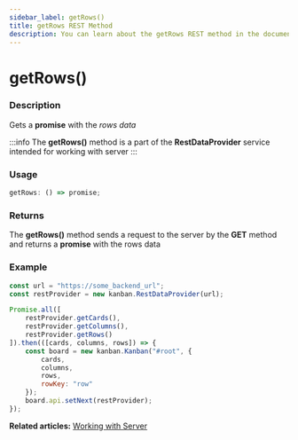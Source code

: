```yaml
---
sidebar_label: getRows()
title: getRows REST Method
description: You can learn about the getRows REST method in the documentation of the DHTMLX JavaScript Kanban library. Browse developer guides and API reference, try out code examples and live demos, and download a free 30-day evaluation version of DHTMLX Kanban.
---
```


# getRows()

### Description

Gets a **promise** with the *rows data*

:::info
The **getRows()** method is a part of the **RestDataProvider** service intended for working with server
:::

### Usage

~~~jsx {}
getRows: () => promise;
~~~

### Returns

The **getRows()** method sends a request to the server by the **GET** method and returns a **promise** with the rows data

### Example

~~~jsx {2,7}
const url = "https://some_backend_url";
const restProvider = new kanban.RestDataProvider(url);

Promise.all([
	restProvider.getCards(),
	restProvider.getColumns(),
	restProvider.getRows()
]).then(([cards, columns, rows]) => {
	const board = new kanban.Kanban("#root", {
		cards,
		columns,
		rows,
		rowKey: "row"
	});
	board.api.setNext(restProvider);
});
~~~

**Related articles:** [Working with Server](../../../guides/working_with_server)
